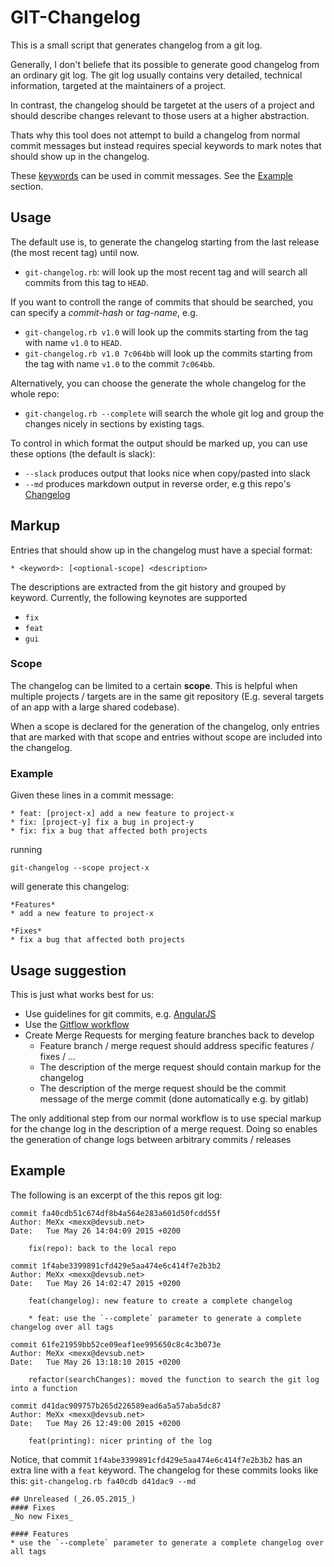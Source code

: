 # GIT-Changelog

This is a small script that generates changelog from a git log.


Generally, I don't beliefe that its possible to generate good changelog
from an ordinary git log. 
The git log usually contains very detailed, technical information, targeted
at the maintainers of a project. 

In contrast, the changelog should be targetet at the users of a project and 
should describe changes relevant to those users at a higher abstraction.

Thats why this tool does not attempt to build a changelog from normal commit
messages but instead requires special keywords to mark notes that should 
show up in the changelog.

These [keywords](#markup) can be used in commit messages. See the [Example](#example)
section.

## Usage

The default use is, to generate the changelog starting from the last release 
(the most recent tag) until now.

* `git-changelog.rb`: will look up the most recent tag and will search all commits from this tag to
`HEAD`. 

If you want to controll the range of commits that should be searched, you can 
specify a _commit-hash_ or _tag-name_, e.g.

* `git-changelog.rb v1.0` will look up the commits starting from the tag with name `v1.0` to `HEAD`.
* `git-changelog.rb v1.0 7c064bb` will look up the commits starting from the tag with name `v1.0` to the commit `7c064bb`.

Alternatively, you can choose the generate the whole changelog for the whole repo:

* `git-changelog.rb --complete` will search the whole git log and group the changes nicely in sections by existing tags.

To control in which format the output should be marked up, you can use these options (the default is slack):

* `--slack` produces output that looks nice when copy/pasted into slack
* `--md` produces markdown output in reverse order, e.g this repo's [Changelog]

## Markup

Entries that should show up in the changelog must have a special format:

`* <keyword>: [<optional-scope] <description>`

The descriptions are extracted from the git history and grouped by keyword. 
Currently, the following keynotes are supported

* `fix`
* `feat`
* `gui`

### Scope

The changelog can be limited to a certain __scope__. This is helpful when multiple projects / targets are in the same git repository (E.g. several targets of an app with a large shared codebase).

When a scope is declared for the generation of the changelog, only entries that are marked with that scope and entries without scope are included into the changelog.

### Example

Given these lines in a commit message:

```
* feat: [project-x] add a new feature to project-x
* fix: [project-y] fix a bug in project-y
* fix: fix a bug that affected both projects
```
running
```
git-changelog --scope project-x
```
will generate this changelog:

```
*Features*
* add a new feature to project-x

*Fixes*
* fix a bug that affected both projects
```

## Usage suggestion

This is just what works best for us: 

* Use guidelines for git commits, e.g. [AngularJS](https://github.com/angular/angular.js/blob/master/CONTRIBUTING.md#commit)
* Use the [Gitflow workflow](https://www.atlassian.com/git/tutorials/comparing-workflows/gitflow-workflow)
* Create Merge Requests for merging feature branches back to develop
  * Feature branch / merge request should address specific features / fixes / ...
  * The description of the merge request should contain markup for the changelog
  * The description of the merge request should be the commit message of the merge commit (done automatically e.g. by gitlab)

The only additional step from our normal workflow is to use special markup for the change log in the description of a merge request. 
Doing so enables the generation of change logs between arbitrary commits / releases

## Example

The following is an excerpt of the this repos git log:

```
commit fa40cdb51c674df8b4a564e283a601d50fcdd55f
Author: MeXx <mexx@devsub.net>
Date:   Tue May 26 14:04:09 2015 +0200

    fix(repo): back to the local repo

commit 1f4abe3399891cfd429e5aa474e6c414f7e2b3b2
Author: MeXx <mexx@devsub.net>
Date:   Tue May 26 14:02:47 2015 +0200

    feat(changelog): new feature to create a complete changelog
    
    * feat: use the `--complete` parameter to generate a complete changelog over all tags

commit 61fe21959bb52ce09eaf1ee995650c8c4c3b073e
Author: MeXx <mexx@devsub.net>
Date:   Tue May 26 13:18:10 2015 +0200

    refactor(searchChanges): moved the function to search the git log into a function

commit d41dac909757b265d226589ead6a5a57aba5dc87
Author: MeXx <mexx@devsub.net>
Date:   Tue May 26 12:49:00 2015 +0200

    feat(printing): nicer printing of the log
```

Notice, that commit `1f4abe3399891cfd429e5aa474e6c414f7e2b3b2` has an extra line with a `feat` keyword.
The changelog for these commits looks like this:
`git-changelog.rb fa40cdb d41dac9 --md`

```
## Unreleased (_26.05.2015_)
#### Fixes
_No new Fixes_

#### Features
* use the `--complete` parameter to generate a complete changelog over all tags
```

[Changelog]: CHANGELOG.md